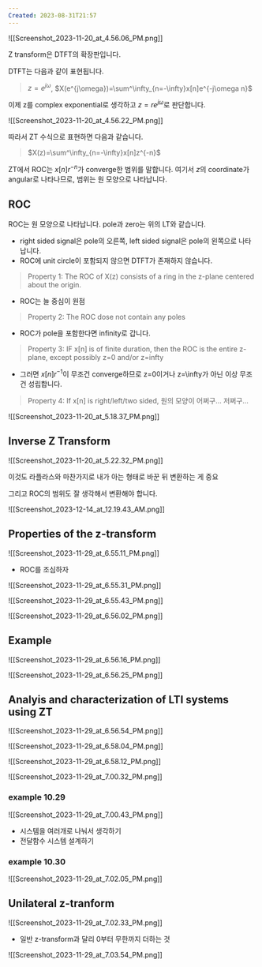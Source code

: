 ```yaml
---
Created: 2023-08-31T21:57
---
```

![[Screenshot_2023-11-20_at_4.56.06_PM.png]]

Z transform은 DTFT의 확장판입니다.

DTFT는 다음과 같이 표현됩니다.

> $z=e^{j\omega}$﻿, $X(e^{j\omega})=\sum^\infty_{n=-\infty}x[n]e^{-j\omega n}$﻿

이제 z를 complex exponential로 생각하고 $z=re^{j\omega}$﻿로 판단합니다.

![[Screenshot_2023-11-20_at_4.56.22_PM.png]]

따라서 ZT 수식으로 표현하면 다음과 같습니다.

> $X(z)=\sum^\infty_{n=-\infty}x[n]z^{-n}$﻿

ZT에서 ROC는 $x[n]r^{-n}$﻿가 converge한 범위를 말합니다. 여기서 $z$﻿의 coordinate가 angular로 나타나므로, 범위는 원 모양으로 나타납니다.

## ROC

ROC는 원 모양으로 나타납니다. pole과 zero는 위의 LT와 같습니다.

- right sided signal은 pole의 오른쪽, left sided signal은 pole의 왼쪽으로 나타납니다.
- ROC에 unit circle이 포함되지 않으면 DTFT가 존재하지 않습니다.

> Property 1: The ROC of X(z) consists of a ring in the z-plane centered about the origin.

- ROC는 늘 중심이 원점

> Property 2: The ROC dose not contain any poles

- ROC가 pole을 포함한다면 infinity로 갑니다.

> Property 3: IF x[n] is of finite duration, then the ROC is the entire z-plane, except possibly z=0 and/or z=infty

- 그러면 $x[n]r^{-1}$﻿이 무조건 converge하므로 z=0이거나 z=\infty가 아닌 이상 무조건 성립합니다.

> Property 4: If x[n] is right/left/two sided, 원의 모양이 어쩌구… 저쩌구…

![[Screenshot_2023-11-20_at_5.18.37_PM.png]]

## Inverse Z Transform

![[Screenshot_2023-11-20_at_5.22.32_PM.png]]

이것도 라플라스와 마찬가지로 내가 아는 형태로 바꾼 뒤 변환하는 게 중요

그리고 ROC의 범위도 잘 생각해서 변환해야 합니다.

![[Screenshot_2023-12-14_at_12.19.43_AM.png]]

## Properties of the z-transform

![[Screenshot_2023-11-29_at_6.55.11_PM.png]]

- ROC를 조심하자

![[Screenshot_2023-11-29_at_6.55.31_PM.png]]

![[Screenshot_2023-11-29_at_6.55.43_PM.png]]

![[Screenshot_2023-11-29_at_6.56.02_PM.png]]

## Example

![[Screenshot_2023-11-29_at_6.56.16_PM.png]]

![[Screenshot_2023-11-29_at_6.56.25_PM.png]]

## Analyis and characterization of LTI systems using ZT

![[Screenshot_2023-11-29_at_6.56.54_PM.png]]

![[Screenshot_2023-11-29_at_6.58.04_PM.png]]

![[Screenshot_2023-11-29_at_6.58.12_PM.png]]

![[Screenshot_2023-11-29_at_7.00.32_PM.png]]

### example 10.29

![[Screenshot_2023-11-29_at_7.00.43_PM.png]]

- 시스템을 여러개로 나눠서 생각하기
- 전달함수 시스템 설계하기

### example 10.30

![[Screenshot_2023-11-29_at_7.02.05_PM.png]]

## Unilateral z-tranform

![[Screenshot_2023-11-29_at_7.02.33_PM.png]]

- 일반 z-transform과 달리 0부터 무한까지 더하는 것

![[Screenshot_2023-11-29_at_7.03.54_PM.png]]